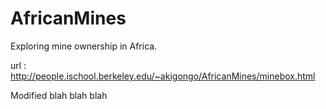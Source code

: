 AfricanMines
============

Exploring mine ownership in Africa.

url : http://people.ischool.berkeley.edu/~akigongo/AfricanMines/minebox.html

Modified blah blah blah
